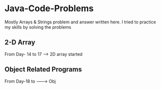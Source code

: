 # Java-Code-Problems
Mostly Arrays &amp; Strings problem and answer written here. I tried to practice my skills by solving the problems

## 2-D Array
From Day- 14 to 17 --> 2D array started

## Object Related Programs
From Day-18 to    ---> Obj
